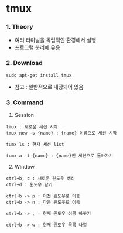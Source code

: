 # tmux

### 1. Theory ###
  - 여러 터미널을 독립적인 환경에서 실행
  - 프로그램 분리에 유용

### 2. Download ###
  ```
  sudo apt-get install tmux
  ```
  - 참고 : 일반적으로 내장되어 있음

### 3. Command ###

1. Session
  ```
  tmux : 새로운 세션 시작
  tmux new -s {name} : {name} 이름으로 세션 시작

  tumx ls : 현재 세션 list

  tumx a -t {name} : {name}인 세션으로 돌아가기
  ```

2. Window
  ```
  ctrl+b, c : 새로운 윈도우 생성
  ctrl+d : 윈도우 닫기

  ctrl+b -> p : 이전 윈도우로 이동
  ctrl+b -> n : 다음 윈도우로 이동
 
  ctrl+b -> , : 현재 윈도우 이름 바꾸기

  ctrl+b -> w : 현재 윈도우 목록 나열
  ```
